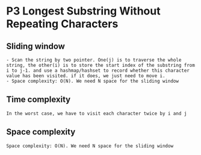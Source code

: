 # P3 Longest Substring Without Repeating Characters
## Sliding window
    - Scan the string by two pointer. One(j) is to traverse the whole string, the other(i) is to store the start index of the substring from i to j-1. and use a hashmap/hashset to record whether this character value has been visited. if it does, we just need to move i.
    - Space complexity: O(N). We need N space for the sliding window

## Time complexity
    In the worst case, we have to visit each character twice by i and j
## Space complexity
    Space complexity: O(N). We need N space for the sliding window